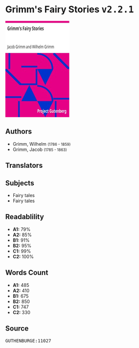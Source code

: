 # Grimm's Fairy Stories <kbd>v2.2.1</kbd>

![](./cover.medium.jpg "")

## Authors


 - Grimm, Wilhelm <small>(1786 - 1859)</small>
 - Grimm, Jacob <small>(1785 - 1863)</small>

## Translators



## Subjects


 - Fairy tales
 - Fairy tales

## Readablility


 - **A1:** 79%
 - **A2:** 85%
 - **B1:** 91%
 - **B2:** 95%
 - **C1:** 99%
 - **C2:** 100%

## Words Count


 - **A1:** 485
 - **A2:** 410
 - **B1:** 675
 - **B2:** 850
 - **C1:** 747
 - **C2:** 330

## Source


<kbd>GUTHENBURGE:11027</kbd>

